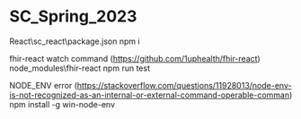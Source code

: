 # SC_Spring_2023
 


React\sc_react\package.json
    npm i
    
fhir-react watch command (https://github.com/1uphealth/fhir-react)
    node_modules\fhir-react
        npm run test



NODE_ENV error (https://stackoverflow.com/questions/11928013/node-env-is-not-recognized-as-an-internal-or-external-command-operable-comman)
    npm install -g win-node-env
